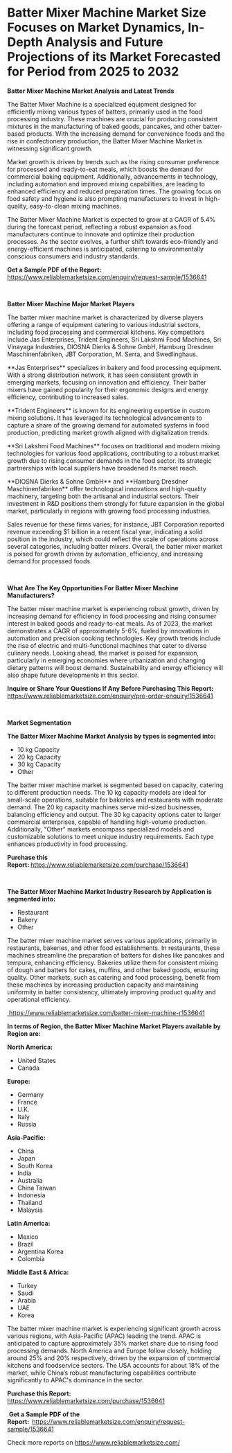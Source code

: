<p><h1>Batter Mixer Machine Market Size Focuses on Market Dynamics, In-Depth Analysis and Future Projections of its Market Forecasted for Period from 2025 to 2032</h1></p><p><strong>Batter Mixer Machine Market Analysis and Latest Trends</strong></p>
<p><p>The Batter Mixer Machine is a specialized equipment designed for efficiently mixing various types of batters, primarily used in the food processing industry. These machines are crucial for producing consistent mixtures in the manufacturing of baked goods, pancakes, and other batter-based products. With the increasing demand for convenience foods and the rise in confectionery production, the Batter Mixer Machine Market is witnessing significant growth.</p><p>Market growth is driven by trends such as the rising consumer preference for processed and ready-to-eat meals, which boosts the demand for commercial baking equipment. Additionally, advancements in technology, including automation and improved mixing capabilities, are leading to enhanced efficiency and reduced preparation times. The growing focus on food safety and hygiene is also prompting manufacturers to invest in high-quality, easy-to-clean mixing machines.</p><p>The Batter Mixer Machine Market is expected to grow at a CAGR of 5.4% during the forecast period, reflecting a robust expansion as food manufacturers continue to innovate and optimize their production processes. As the sector evolves, a further shift towards eco-friendly and energy-efficient machines is anticipated, catering to environmentally conscious consumers and industry standards.</p></p>
<p><strong>Get a Sample PDF of the Report:&nbsp;</strong> <a href="https://www.reliablemarketsize.com/enquiry/request-sample/1536641?utm_campaign=1845&utm_medium=2&utm_source=Github&utm_content=ia&utm_term=22022025&utm_id=batter-mixer-machine">https://www.reliablemarketsize.com/enquiry/request-sample/1536641</a></p>
<p>&nbsp;</p>
<p><strong>Batter Mixer Machine Major Market Players</strong></p>
<p><p>The batter mixer machine market is characterized by diverse players offering a range of equipment catering to various industrial sectors, including food processing and commercial kitchens. Key competitors include Jas Enterprises, Trident Engineers, Sri Lakshmi Food Machines, Sri Vinayaga Industries, DIOSNA Dierks & Sohne GmbH, Hamburg Dresdner Maschinenfabriken, JBT Corporation, M. Serra, and Swedlinghaus. </p><p>**Jas Enterprises** specializes in bakery and food processing equipment. With a strong distribution network, it has seen consistent growth in emerging markets, focusing on innovation and efficiency. Their batter mixers have gained popularity for their ergonomic designs and energy efficiency, contributing to increased sales.</p><p>**Trident Engineers** is known for its engineering expertise in custom mixing solutions. It has leveraged its technological advancements to capture a share of the growing demand for automated systems in food production, predicting market growth aligned with digitalization trends.</p><p>**Sri Lakshmi Food Machines** focuses on traditional and modern mixing technologies for various food applications, contributing to a robust market growth due to rising consumer demands in the food sector. Its strategic partnerships with local suppliers have broadened its market reach.</p><p>**DIOSNA Dierks & Sohne GmbH** and **Hamburg Dresdner Maschinenfabriken** offer technological innovations and high-quality machinery, targeting both the artisanal and industrial sectors. Their investment in R&D positions them strongly for future expansion in the global market, particularly in regions with growing food processing industries.</p><p>Sales revenue for these firms varies; for instance, JBT Corporation reported revenue exceeding $1 billion in a recent fiscal year, indicating a solid position in the industry, which could reflect the scale of operations across several categories, including batter mixers. Overall, the batter mixer market is poised for growth driven by automation, efficiency, and increasing demand for processed foods.</p></p>
<p>&nbsp;</p>
<p><strong>What Are The Key Opportunities For Batter Mixer Machine Manufacturers?</strong></p>
<p><p>The batter mixer machine market is experiencing robust growth, driven by increasing demand for efficiency in food processing and rising consumer interest in baked goods and ready-to-eat meals. As of 2023, the market demonstrates a CAGR of approximately 5-6%, fueled by innovations in automation and precision cooking technologies. Key growth trends include the rise of electric and multi-functional machines that cater to diverse culinary needs. Looking ahead, the market is poised for expansion, particularly in emerging economies where urbanization and changing dietary patterns will boost demand. Sustainability and energy efficiency will also shape future developments in this sector.</p></p>
<p><strong>Inquire or Share Your Questions If Any Before Purchasing This Report:</strong> <a href="https://www.reliablemarketsize.com/enquiry/pre-order-enquiry/1536641?utm_campaign=1845&utm_medium=2&utm_source=Github&utm_content=ia&utm_term=22022025&utm_id=batter-mixer-machine">https://www.reliablemarketsize.com/enquiry/pre-order-enquiry/1536641</a></p>
<p>&nbsp;</p>
<p><strong>Market Segmentation</strong></p>
<p><strong>The Batter Mixer Machine Market Analysis by types is segmented into:</strong></p>
<p><ul><li>10 kg Capacity</li><li>20 kg Capacity</li><li>30 kg Capacity</li><li>Other</li></ul></p>
<p><p>The batter mixer machine market is segmented based on capacity, catering to different production needs. The 10 kg capacity models are ideal for small-scale operations, suitable for bakeries and restaurants with moderate demand. The 20 kg capacity machines serve mid-sized businesses, balancing efficiency and output. The 30 kg capacity options cater to larger commercial enterprises, capable of handling high-volume production. Additionally, "Other" markets encompass specialized models and customizable solutions to meet unique industry requirements. Each type enhances productivity in food processing.</p></p>
<p><strong>Purchase this Report:&nbsp;</strong><a href="https://www.reliablemarketsize.com/purchase/1536641?utm_campaign=1845&utm_medium=2&utm_source=Github&utm_content=ia&utm_term=22022025&utm_id=batter-mixer-machine">https://www.reliablemarketsize.com/purchase/1536641</a></p>
<p>&nbsp;</p>
<p><strong>The Batter Mixer Machine Market Industry Research by Application is segmented into:</strong></p>
<p><ul><li>Restaurant</li><li>Bakery</li><li>Other</li></ul></p>
<p><p>The batter mixer machine market serves various applications, primarily in restaurants, bakeries, and other food establishments. In restaurants, these machines streamline the preparation of batters for dishes like pancakes and tempura, enhancing efficiency. Bakeries utilize them for consistent mixing of dough and batters for cakes, muffins, and other baked goods, ensuring quality. Other markets, such as catering and food processing, benefit from these machines by increasing production capacity and maintaining uniformity in batter consistency, ultimately improving product quality and operational efficiency.</p></p>
<p><a href="https://www.reliablemarketsize.com/batter-mixer-machine-r1536641?utm_campaign=1845&utm_medium=2&utm_source=Github&utm_content=ia&utm_term=22022025&utm_id=batter-mixer-machine">&nbsp;https://www.reliablemarketsize.com/batter-mixer-machine-r1536641</a></p>
<p><strong>In terms of Region, the Batter Mixer Machine Market Players available by Region are:</strong></p>
<p>
    <p> <strong> North America: </strong>
        <ul>
            <li>United States</li>
            <li>Canada</li>
        </ul>
        </p> 
    <p> <strong> Europe: </strong>
        <ul>
            <li>Germany</li>
            <li>France</li>
            <li>U.K.</li>
            <li>Italy</li>
            <li>Russia</li>
        </ul>
        </p> 
    <p> <strong> Asia-Pacific: </strong>
        <ul>
            <li>China</li>
            <li>Japan</li>
            <li>South Korea</li>
            <li>India</li>
            <li>Australia</li>
            <li>China Taiwan</li>
            <li>Indonesia</li>
            <li>Thailand</li>
            <li>Malaysia</li>
        </ul>
        </p> 
    <p> <strong> Latin America: </strong>
        <ul>
            <li>Mexico</li>
            <li>Brazil</li>
            <li>Argentina Korea</li>
            <li>Colombia</li>
        </ul>
        </p> 
    <p> <strong> Middle East & Africa: </strong>
        <ul>
            <li>Turkey</li>
            <li>Saudi</li>
            <li>Arabia</li>
            <li>UAE</li>
            <li>Korea</li>
        </ul>
    </p>
    </p>
<p><p>The batter mixer machine market is experiencing significant growth across various regions, with Asia-Pacific (APAC) leading the trend. APAC is anticipated to capture approximately 35% market share due to rising food processing demands. North America and Europe follow closely, holding around 25% and 20% respectively, driven by the expansion of commercial kitchens and foodservice sectors. The USA accounts for about 18% of the market, while China’s robust manufacturing capabilities contribute significantly to APAC's dominance in the sector.</p></p>
<p><strong>Purchase this Report: </strong><a href="https://www.reliablemarketsize.com/purchase/1536641?utm_campaign=1845&utm_medium=2&utm_source=Github&utm_content=ia&utm_term=22022025&utm_id=batter-mixer-machine">https://www.reliablemarketsize.com/purchase/1536641</a></p>
<p>&nbsp;<strong>Get a Sample PDF of the Report:&nbsp;&nbsp;</strong><a href="https://www.reliablemarketsize.com/enquiry/request-sample/1536641?utm_campaign=1845&utm_medium=2&utm_source=Github&utm_content=ia&utm_term=22022025&utm_id=batter-mixer-machine">https://www.reliablemarketsize.com/enquiry/request-sample/1536641</a></p>
<p><strong></strong></p>
<p>Check more reports on <a href="https://www.reliablemarketsize.com/?utm_campaign=1845&utm_medium=2&utm_source=Github&utm_content=ia&utm_term=22022025&utm_id=batter-mixer-machine">https://www.reliablemarketsize.com/</a></p>